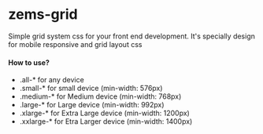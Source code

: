 # zems-grid
Simple grid system css for your front end development. It's specially design for mobile responsive and grid layout css
<h4>How to use?</h4>
<ul>
  <li>.all-* for any device</li>
  <li>.small-* for small device (min-width: 576px)</li>
  <li>.medium-* for Medium device (min-width: 768px)</li>
  <li>.large-* for Large device (min-width: 992px)</li>
  <li>.xlarge-* for Extra Large device (min-width: 1200px)</li>
  <li>.xxlarge-* for Etra Larger device (min-width: 1400px)</li>
</ul>  
